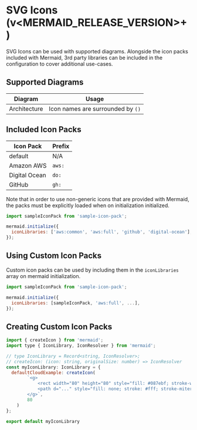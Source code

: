 # SVG Icons (v<MERMAID_RELEASE_VERSION>+)

SVG Icons can be used with supported diagrams. Alongside the icon packs included with Mermaid, 3rd party libraries can be included in the configuration to cover additional use-cases.

## Supported Diagrams

| Diagram      | Usage                             |
| ------------ | --------------------------------- |
| Architecture | Icon names are surrounded by `()` |

## Included Icon Packs

| Icon Pack     | Prefix |
| ------------- | ------ |
| default       | N/A    |
| Amazon AWS    | `aws:` |
| Digital Ocean | `do:`  |
| GitHub        | `gh:`  |

Note that in order to use non-generic icons that are provided with Mermaid, the packs must be explicitly loaded when on initialization initialized.

```js
import sampleIconPack from 'sample-icon-pack';

mermaid.initialize({
  iconLibraries: ['aws:common', 'aws:full', 'github', 'digital-ocean'],
});
```

## Using Custom Icon Packs

Custom icon packs can be used by including them in the `iconLibraries` array on mermaid initialization.

```js
import sampleIconPack from 'sample-icon-pack';

mermaid.initialize({
  iconLibraries: [sampleIconPack, 'aws:full', ...],
});
```

## Creating Custom Icon Packs

```js
import { createIcon } from 'mermaid';
import type { IconLibrary, IconResolver } from 'mermaid';

// type IconLibrary = Record<string, IconResolver>;
// createIcon: (icon: string, originalSize: number) => IconResolver
const myIconLibrary: IconLibrary = {
  defaultCloudExample: createIcon(
        `<g>
            <rect width="80" height="80" style="fill: #087ebf; stroke-width: 0px;"/>
            <path d="..." style="fill: none; stroke: #fff; stroke-miterlimit: 10; stroke-width: 2px;"/>
        </g>`,
        80
    )
};

export default myIconLibrary
```
